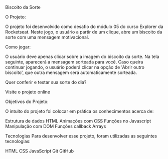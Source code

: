 Biscoito da Sorte

O Projeto:

O projeto foi desenvolvido como desafio do módulo 05 do curso Explorer da Rocketseat. Neste jogo, o usuário a partir de um clique, abre um biscoito da sorte com uma mensagem motivacional.


Como jogar:

O usuário deve apenas clicar sobre a imagem do biscoito da sorte. Na tela seguinte, aparecerá a mensagem sorteada para você. Caso queira continuar jogando, o usuário poderá clicar na opção de 'Abrir outro biscoito', que outra mensagem será automaticamente sorteada.

Quer conferir e testar sua sorte do dia?

Visite o projeto online


Objetivos do Projeto: 

O intuito do projeto foi colocar em prática os conhecimentos acerca de:

Estrutura de dados HTML
Animações com CSS
Funções no Javascript
Manipulação com DOM
Funções callback
Arrays

Tecnologias
Para desenvolver esse projeto, foram utilizadas as seguintes tecnologias:

HTML
CSS
JavaScript
Git
GitHub